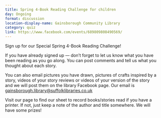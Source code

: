 ```yaml
---
title: Spring 4-Book Reading Challenge for children
day: Ongoing
format: discussion
location-display-name: Gainsborough Community Library
category: quiz
link: https://www.facebook.com/events/689809808490569/
---
```

Sign up for our Special Spring 4-Book Reading Challenge!

If you have already signed up — don’t forget to let us know what you have been reading as you go along. You can post comments and tell us what you thought about each story.

You can also email pictures you have drawn, pictures of crafts inspired by a story, videos of your story reviews or videos of your version of the story and we will post them on the library Facebook page. Our email is gainsborough.library@suffolklibraries.co.uk

Visit our page to find our sheet to record books/stories read if you have a printer. If not, just keep a note of the author and title somewhere. We will have some prizes!

